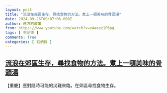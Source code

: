 ```yaml
---
layout: post
title: "流浪在郊區生存，尋找食物的方法。煮上一頓美味的骨頭湯"
date: 2024-09-26T00:07:06.000Z
author: 遠方的故事
from: https://www.youtube.com/watch?v=zAaeez1P6pg
tags: [ 石炳锋 ]
comments: True
categories: [ 石炳锋 ]
---
```

<!--1727309226000-->
[流浪在郊區生存，尋找食物的方法。煮上一頓美味的骨頭湯](https://www.youtube.com/watch?v=zAaeez1P6pg)
------

<div>
【重慶】應對隨時可能的災難來臨，在郊區尋找食物生存。
</div>
